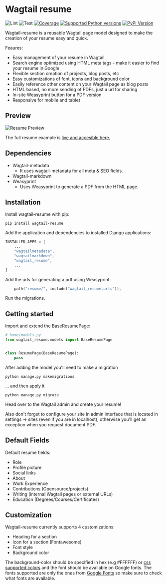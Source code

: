 # Wagtail resume

![Lint](https://github.com/adinhodovic/wagtail-resume/workflows/Test/badge.svg)
![Test](https://github.com/adinhodovic/wagtail-resume/workflows/Lint/badge.svg)
[![Coverage](https://codecov.io/gh/adinhodovic/wagtail-resume/branch/master/graphs/badge.svg)](https://codecov.io/gh/adinhodovic/wagtail-resume/branch/master)
[![Supported Python versions](https://img.shields.io/pypi/pyversions/wagtail-resume.svg)](https://pypi.org/project/wagtail-resume/)
[![PyPI Version](https://img.shields.io/pypi/v/wagtail-resume.svg?style=flat)](https://pypi.org/project/wagtail-resume/)

Wagtail-resume is a reusable Wagtail page model designed to make the creation of your resume easy and quick.

Feaures:

- Easy management of your resume in Wagtail
- Search engine optimized using HTML meta tags - make it easier to find your resume in Google
- Flexible section creation of projects, blog posts, etc
- Easy customizations of font, icons and background color
- Easily reference other content on your Wagtail page as blog posts
- HTML based, no more sending of PDFs, just a url for sharing
- In-site Weasyprint button for a PDF version
- Responsive for mobile and tablet

## Preview

![Resume Preview](https://i.imgur.com/b0TxeGe.png)

The full resume example is [live and accesible here.](https://hodovi.cc/wagtail-resume-sample)

## Dependencies

- Wagtail-metadata
    - It uses wagtail-metadata for all meta & SEO fields.
- Wagtail-markdown
- Weasyprint
    - Uses Weasyprint to generate a PDF from the HTML page.

## Installation

Install wagtail-resume with pip:

`pip install wagtail-resume`

Add the application and dependencies to installed Django applications:

```py
INSTALLED_APPS = [
    ...
    "wagtailmetadata",
    "wagtailmarkdown",
    "wagtail_resume",
    ...
]
```

Add the urls for generating a pdf using Weasyprint:

```py
    path("resume/", include("wagtail_resume.urls")),
```

Run the migrations.

## Getting started

Import and extend the BaseResumePage:

```python
# home/models.py
from wagtail_resume.models import BaseResumePage


class ResumePage(BaseResumePage):
    pass
```

After adding the model you'll need to make a migration

```
python manage.py makemigrations
```

... and then apply it

```
python manage.py migrate
```

Head over to the Wagtail admin and create your resume!

Also don't forget to configure your site in admin interface that is located in settings -> sites (even if you are in localhost), otherwise you'll get an exception when you request document PDF.

## Default Fields

Default resume fields:

- Role
- Profile picture
- Social links
- About
- Work Experience
- Contributions (Opensource/projects)
- Writing (internal Wagtail pages or external URLs)
- Education (Degrees/Courses/Certificates)

## Customization

Wagtail-resume currently supports 4 customizations:

- Heading for a section
- Icon for a section (Fontawesome)
- Font style
- Background color

The background-color should be specified in hex (e.g #FFFFFF) or [css supported colors](https://www.w3schools.com/cssref/css_colors.asp) and the font should be available on Google fonts. The fonts supported are only the ones from [Google Fonts](https://fonts.google.com/) so make sure to check what fonts are available.
